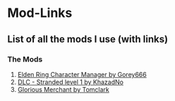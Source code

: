 # Mod-Links
## List of all the mods I use (with links)
### The Mods
1) [Elden Ring Character Manager by Gorey666](https://www.nexusmods.com/eldenring/mods/3103)
2) [DLC - Stranded level 1 by KhazadNo](https://www.nexusmods.com/eldenring/mods/5592)
3) [Glorious Merchant by Tomclark](https://www.nexusmods.com/eldenring/mods/5192)
